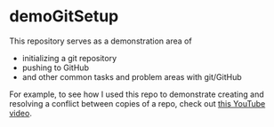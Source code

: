 # demoGitSetup

This repository serves as a demonstration area of 
+ initializing a git repository 
+ pushing to GitHub
+ and other common tasks and problem areas with git/GitHub

For example, to see how I used this repo to demonstrate creating and resolving a conflict between copies of a repo, check out [this YouTube video](https://youtu.be/jIV_toWa5Zc).


